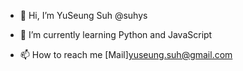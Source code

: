 - 👋 Hi, I’m YuSeung Suh @suhys
<!-- - 👀 I’m interested in ... -->
- 🌱 I’m currently learning Python and JavaScript
<!-- - 💞️ I’m looking to collaborate on ... -->
- 📫 How to reach me [Mail]yuseung.suh@gmail.com

<!---
suhys/suhys is a ✨ special ✨ repository because its `README.md` (this file) appears on your GitHub profile.
You can click the Preview link to take a look at your changes.
--->
